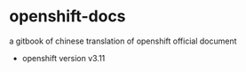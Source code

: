 # openshift-docs
a gitbook of chinese translation of openshift official document

- openshift version v3.11